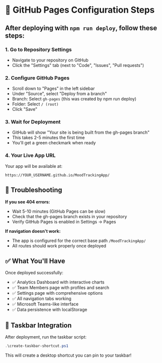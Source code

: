 # 🎯 GitHub Pages Configuration Steps

## After deploying with `npm run deploy`, follow these steps:

### 1. Go to Repository Settings
- Navigate to your repository on GitHub
- Click the "Settings" tab (next to "Code", "Issues", "Pull requests")

### 2. Configure GitHub Pages
- Scroll down to "Pages" in the left sidebar
- Under "Source", select "Deploy from a branch"
- Branch: Select `gh-pages` (this was created by npm run deploy)
- Folder: Select `/ (root)`
- Click "Save"

### 3. Wait for Deployment
- GitHub will show "Your site is being built from the gh-pages branch"
- This takes 2-5 minutes the first time
- You'll get a green checkmark when ready

### 4. Your Live App URL
Your app will be available at:
```
https://YOUR_USERNAME.github.io/MoodTrackingApp/
```

## 🔧 Troubleshooting

**If you see 404 errors:**
- Wait 5-10 minutes (GitHub Pages can be slow)
- Check that the gh-pages branch exists in your repository
- Verify GitHub Pages is enabled in Settings → Pages

**If navigation doesn't work:**
- The app is configured for the correct base path `/MoodTrackingApp/`
- All routes should work properly once deployed

## ✅ What You'll Have

Once deployed successfully:
- ✅ Analytics Dashboard with interactive charts
- ✅ Team Members page with profiles and search
- ✅ Settings page with comprehensive options
- ✅ All navigation tabs working
- ✅ Microsoft Teams-like interface
- ✅ Data persistence with localStorage

## 📱 Taskbar Integration

After deployment, run the taskbar script:
```powershell
.\create-taskbar-shortcut.ps1
```

This will create a desktop shortcut you can pin to your taskbar!